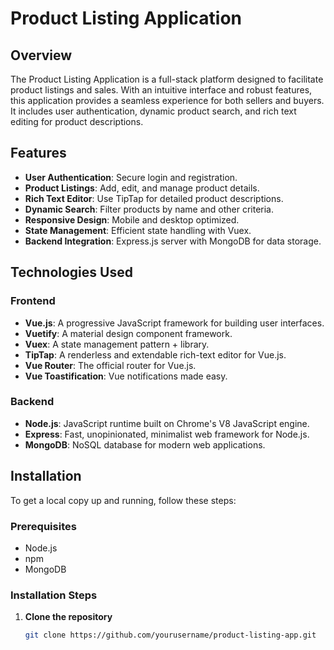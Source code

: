 # Product Listing Application

## Overview

The Product Listing Application is a full-stack platform designed to facilitate product listings and sales. With an intuitive interface and robust features, this application provides a seamless experience for both sellers and buyers. It includes user authentication, dynamic product search, and rich text editing for product descriptions.

## Features

- **User Authentication**: Secure login and registration.
- **Product Listings**: Add, edit, and manage product details.
- **Rich Text Editor**: Use TipTap for detailed product descriptions.
- **Dynamic Search**: Filter products by name and other criteria.
- **Responsive Design**: Mobile and desktop optimized.
- **State Management**: Efficient state handling with Vuex.
- **Backend Integration**: Express.js server with MongoDB for data storage.

## Technologies Used

### Frontend

- **Vue.js**: A progressive JavaScript framework for building user interfaces.
- **Vuetify**: A material design component framework.
- **Vuex**: A state management pattern + library.
- **TipTap**: A renderless and extendable rich-text editor for Vue.js.
- **Vue Router**: The official router for Vue.js.
- **Vue Toastification**: Vue notifications made easy.

### Backend

- **Node.js**: JavaScript runtime built on Chrome's V8 JavaScript engine.
- **Express**: Fast, unopinionated, minimalist web framework for Node.js.
- **MongoDB**: NoSQL database for modern web applications.

## Installation

To get a local copy up and running, follow these steps:

### Prerequisites

- Node.js
- npm
- MongoDB

### Installation Steps

1. **Clone the repository**
   ```sh
   git clone https://github.com/yourusername/product-listing-app.git
